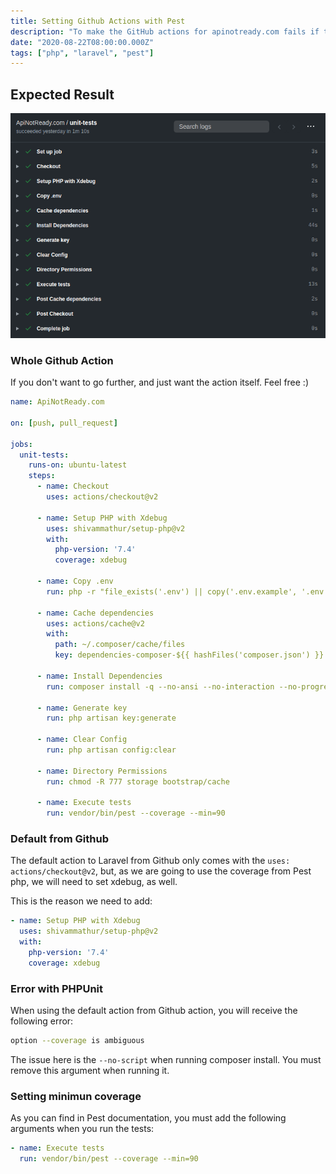 ```yaml
---
title: Setting Github Actions with Pest
description: "To make the GitHub actions for apinotready.com fails if the test coverage is below a given threshold, I set it with Pest!"
date: "2020-08-22T08:00:00.000Z"
tags: ["php", "laravel", "pest"]
---
```


## Expected Result

![Successful Github Action set](./expected_result.png)

### Whole Github Action

If you don't want to go further, and just want the action itself. Feel free :)

```yaml
name: ApiNotReady.com

on: [push, pull_request]

jobs:
  unit-tests:
    runs-on: ubuntu-latest
    steps:
      - name: Checkout
        uses: actions/checkout@v2

      - name: Setup PHP with Xdebug
        uses: shivammathur/setup-php@v2
        with:
          php-version: '7.4'
          coverage: xdebug

      - name: Copy .env
        run: php -r "file_exists('.env') || copy('.env.example', '.env');"

      - name: Cache dependencies
        uses: actions/cache@v2
        with:
          path: ~/.composer/cache/files
          key: dependencies-composer-${{ hashFiles('composer.json') }}

      - name: Install Dependencies
        run: composer install -q --no-ansi --no-interaction --no-progress --prefer-dist --optimize-autoloader

      - name: Generate key
        run: php artisan key:generate

      - name: Clear Config
        run: php artisan config:clear

      - name: Directory Permissions
        run: chmod -R 777 storage bootstrap/cache

      - name: Execute tests
        run: vendor/bin/pest --coverage --min=90
```

### Default from Github

The default action to Laravel from Github only comes with the `uses: actions/checkout@v2`, but, as we are going to use the coverage from Pest php, we will need to set xdebug, as well.

This is the reason we need to add:
```yaml
- name: Setup PHP with Xdebug
  uses: shivammathur/setup-php@v2
  with:
    php-version: '7.4'
    coverage: xdebug
```

### Error with PHPUnit

When using the default action from Github action, you will receive the following error:

```bash
option --coverage is ambiguous
```

The issue here is the `--no-script` when running composer install. You must remove this argument when running it.

### Setting minimun coverage

As you can find in Pest documentation, you must add the following arguments when you run the tests:
```yaml
- name: Execute tests
  run: vendor/bin/pest --coverage --min=90
``` 